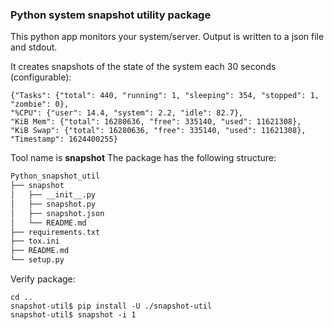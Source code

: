 ### Python system snapshot utility package
This python app monitors your system/server. Output is written to a json file and stdout.

It creates snapshots of the state of the system each 30 seconds (configurable):

    {"Tasks": {"total": 440, "running": 1, "sleeping": 354, "stopped": 1, "zombie": 0},
    "%CPU": {"user": 14.4, "system": 2.2, "idle": 82.7},
    "KiB Mem": {"total": 16280636, "free": 335140, "used": 11621308},
    "KiB Swap": {"total": 16280636, "free": 335140, "used": 11621308},
    "Timestamp": 1624400255}

Tool name is **snapshot**
The package has the following structure:
```bash
Python_snapshot_util
├── snapshot
│   ├── __init__.py
│   ├── snapshot.py
│   ├── snapshot.json
│   └── README.md
├── requirements.txt
├── tox.ini
├── README.md
└── setup.py
```

Verify package:

    cd ..
    snapshot-util$ pip install -U ./snapshot-util
    snapshot-util$ snapshot -i 1
